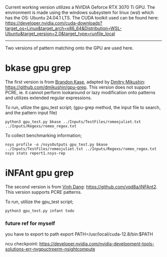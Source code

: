 Current working version utilizes a NVIDIA Geforce RTX 3070 Ti GPU. The environment is made using the windows subsystem for linux (wsl) which has the OS: Ubuntu 24.04.1 LTS. The CUDA toolkit used can be found here: https://developer.nvidia.com/cuda-downloads?target_os=Linux&target_arch=x86_64&Distribution=WSL-Ubuntu&target_version=2.0&target_type=runfile_local

---

Two versions of pattern matching onto the GPU are used here.

# bkase gpu grep
The first version is from [Brandon Kase](https://github.com/bkase), adapted by [Dmitry Mikushin](https://github.com/dmikushin): https://github.com/dmikushin/gpu-grep. This version does not support PCRE, ie. it cannot perform lookaround or lazy modification onto patterns and utilizes extended regular expressions.

To run, utlize the gpu_test script; (gpu-grep method, the input file to search, and the pattern input file)

    python3 gpu_test.py bkase ../Inputs/TestFiles/romeojuliet.txt ../Inputs/Regexs/romeo_regex.txt

To collect benchmarking information;

    nsys profile -o /nsysOutputs gpu_test.py bkase ../Inputs/TestFiles/romeojuliet.txt ../Inputs/Regexs/romeo_regex.txt
    nsys stats report1.nsys-rep

# iNFAnt gpu grep
The second version is from [Vinh Dang](https://github.com/vqd8a): https://github.com/vqd8a/iNFAnt2. This version supports PCRE patterns.

To run, utilize the gpu_test script;

    python3 gpu_test.py infant todo


### future ref for myself
you have to export to path
    export PATH=/usr/local/cuda-12.8/bin:$PATH

ncu checkpoint: https://developer.nvidia.com/nvidia-development-tools-solutions-err-nvgpuctrperm-nsightcompute